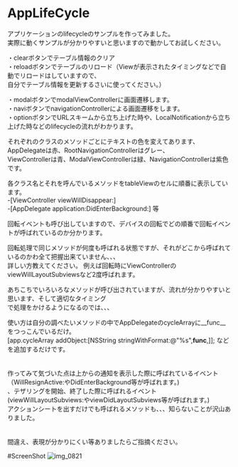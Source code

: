 AppLifeCycle
============

アプリケーションのlifecycleのサンプルを作ってみました。  
実際に動くサンプルが分かりやすいと思いますので動かしてお試しください。

・clearボタンでテーブル情報のクリア    
・reloadボタンでテーブルのリロード（Viewが表示されたタイミングなどで自動でリロードはしていますので、  
自分でテーブル情報を更新するさいに使ってください。）

・modalボタンでmodalViewControllerに画面遷移します。   
・naviボタンでnavigationControllerによる画面遷移をします。   
・optionボタンでURLスキームから立ち上げた時や、LocalNotificationから立ち上げた時などのlifecycleの流れがわかります。


  
それぞれのクラスのメソッドごとにテキストの色を変えてあります、AppDelegateは赤、RootNavigationControllerはグレー、  
ViewControllerは青、ModalViewControllerは緑、NavigationControllerは紫色です。

各クラス名とそれを呼んでいるメソッドをtableViewのセルに順番に表示しています。   
-[ViewController viewWillDisappear:]   
-[AppDelegate application:DidEnterBackground:]  等   
   
回転イベントも呼び出していますので、デバイスの回転でどの順番で回転イベントが呼ばれているのか分かります。


回転処理で同じメソッドが何度も呼ばれる状態ですが、それがどこから呼ばれているのかわ全て把握出来ていません、、、  
詳しい方教えてください。
例えば回転時にViewControllerのviewWillLayoutSubviewsなど2度呼ばれます。  


あちこちでいろいろなメソッドが呼び出されていますが、流れが分かりやすいと思います、そして適切なタイミング  
で処理をかけるようになるのでは、、、  




使い方は自分の調べたいメソッドの中でAppDelegateのcycleArrayに__func__をつっこんでいるだけ。  
[app.cycleArray addObject:[NSString stringWithFormat:@"%s",__func__,]]; などを追加するだけです。  
　　
  
作ってみて気づいた点は上からの通知を表示した際に呼ばれているイベント  
（WillResignActive:やDidEnterBackground等が呼ばれます。)  
、テザリングを開始、終了した際に呼ばれるイベント(viewWillLayoutSubviews:やviewDidLayoutSubviews等が呼ばれます。)  
アクションシートを出すだけでも呼ばれるメソッドも、、、知らないことが沢山ありました。  
　　

間違え、表現が分かりにくい等ありましたらご指摘ください。


#ScreenShot
![img_0821](https://f.cloud.github.com/assets/871484/1022208/48ee74c2-0d6d-11e3-9ebc-fe329f488f3a.png)

